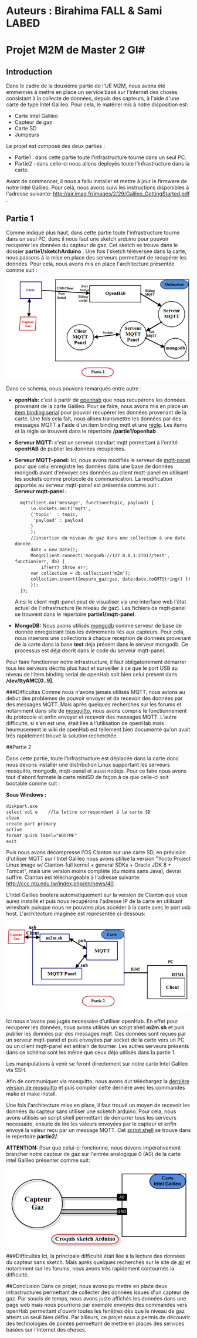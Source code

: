 Auteurs : Birahima FALL & Sami LABED
==============

# Projet M2M de Master 2 GI#

## Introduction ##
Dans le cadre de la deuxiéme partie de l'UE M2M, nous avons été emmennés à mettre en place un service basé sur l'internet des choses consistant à la collecte de données, depuis des capteurs, à l'aide d'une carte de type Intel Galileo. Pour cela, le matériel mis à notre disposition est:
* Carte Intel Galileo
* Capteur de gaz
* Carte SD 
* Jumpeurs

Le projet est composé des deux parties :
* Partie1 : dans cette partie toute l'infrastructure tourne dans un seul PC.
* Partie2 : dans celle-ci nous allons déployés toute l'infrastructure dans la carte.

Avant de commencer, il nous a fallu installer et mettre à jour le firmware de notre Intel Galileo. Pour celà, nous avons suivi les instructions disponibles à l'adresse suivante: http://air.imag.fr/images/2/29/Galileo_GettingStarted.pdf .

## Partie 1 

Comme indiqué plus haut, dans cette partie toute l'infrastructure tourne dans un seul PC, donc il nous faut une sketch arduino pour pouvoir recupérer les données du capteur de gaz. Cet sketch se trouve dans le dossier **partie1/sketchArduino** .
Une fois l'sketch téléversée dans la carte, nous passons à la mise en place des serveurs permettant de recupérer les données. Pour cela, nous avons mis en place l'architecture présentée comme suit : 

![alt tag](https://github.com/DIAZAU/M2M_FALL-LABED/blob/master/Partie1.jpg?raw=true)


Dans ce schema, nous pouvons remarqués entre autre : 
* **openHab:** c'est à partir de [openhab](http://www.openhab.org/) que nous recupérons les données provenant de la carte Galileo. Pour se faire, nous avons mis en place un [item binding serial](https://github.com/DIAZAU/M2M_FALL-LABED/blob/master/partie1/openhab/m2m.items) pour pouvoir recupérer les données provenant de la carte. Une fois cela fait, nous allons transmettre les données par des messages MQTT à l'aide d'un item binding mqtt et une [régle](https://github.com/DIAZAU/M2M_FALL-LABED/blob/master/partie1/openhab/m2m.rules).
Les items et la régle se trouvent dans le répertoire **/partie1/openhab** .
* **Serveur MQTT:** c'est un serveur standart mqtt permettant à l'entité **openHAB** de publier les données recuperées. 
* **Serveur MQTT-panel:** Ici, nous avons modifiés le serveur de [mqtt-panel](https://github.com/fabaff/mqtt-panel) pour que celui enregistre les données dans une base de données mongodb avant d'envoyer ces données au client mqtt-panel en utilisant les sockets comme protocole de communication. La modification apportée au serveur mqtt-panel est présentée comme suit : 	
	**Serveur mqtt-panel :**
	
		mqttclient.on('message', function(topic, payload) {
		    io.sockets.emit('mqtt',
			{'topic'  : topic,
			 'payload' : payload
			}
		    );
		    //insertion du niveau de gaz dans une collection à une date donnée.
		    date = new Date();
		    MongoClient.connect('mongodb://127.0.0.1:27017/test', function(err, db) {
		    	if(err) throw err;
			var collection = db.collection('m2m');
			collection.insert({mesure_gaz:gaz, date:date.toGMTString() })
		    });
		});

	Ainsi le client mqtt-panel peut de visualiser via une interface web l'état actuel de l'infrastructure (le niveau de gaz). 
	Les fichiers de mqtt-panel se trouvent dans le répertoire **partie1/mqtt-panel**. 
 
* **MongoDB:** Nous avons utilisés [mongodb](https://www.mongodb.org/) comme serveur de base de donnée enregistrant tous les évènements liés aux capteurs. Pour cela, nous inserons une collections à chaque reception de données provenant de la carte dans la base **test** déja présent dans le serveur mongodb.  Ce processus est déja decrit dans le code du serveur mqtt-panel.

Pour faire fonctionner notre infrastructure, il faut obligatoirement démarrer tous les serveurs décrits plus haut et surveiller à ce que le port USB au niveau de l'item binding serial de openHab soit bien celui present dans **/dev/ttyAMC[0..9]**. 

###Difficultés
Comme nous n'avons jamais utilisés MQTT, nous avions au debut des problémes de pouvoir envoyer et de recevoir des données par des messages MQTT. Mais après quelques recherches sur les forums et notamment dans site de [mosquitto](http://mosquitto.org/), nous avons compris le fonctionnement du protocole et enfin envoyer et recevoir des messages MQTT. L'autre difficulté, si s'en est une, était liée à l'utilisation de openHab mais heureusement le wiki de openHab est tellement bien documenté qu'on avait trés rapidement trouvé la solution recherchée. 


##Partie 2

Dans cette partie, toute l'infrastructure est déplacée dans la carte donc nous devons installer une distribution Linux supportant les serveurs mosquitto, mongodb,  mqtt-panel et aussi nodejs. Pour ce faire nous avons tout d'abord formaté la carte miniSD de façon à ce que celle-ci soit bootable comme suit :

**Sous Windows :**

	diskpart.exe
	select vol e	//la lettre correspondant à la carte SD
	clean
	create part primary
	active
	format quick label="BOOTME"
	exit

Puis nous avons décompressé l'OS Clanton sur une carte SD, en prévision d'utiliser MQTT sur l'Intel Galileo nous avons utilisé la version "Yocto Project Linux image w/ Clanton-full kernel + general SDKs + Oracle JDK 8 + Tomcat", mais une version moins complète (du moins sans Java), devrai suffire. Clanton est téléchargeable à l'adresse suivante: http://ccc.ntu.edu.tw/index.php/en/news/40 .

L'Intel Galileo bootera automatiquement sur la version de Clanton que vous aurez installé et puis nous recupérons l'adresse IP de la carte en utilisant wireshark puisque nous ne pouvons plus accéder à la carte avec le port usb host. 
L'architecture imaginée est representée ci-dessous:
![alt tag](https://github.com/DIAZAU/M2M_FALL-LABED/blob/master/Partie2.jpg?raw=true)

Ici nous n'avons pas jugés necessaire d'utiliser openHab. En effet pour recuperer les données, nous avons utilisés un script shell **m2m.sh** et puis publier les données par des messages mqtt. Ces données sont reçues par un serveur mqtt-panel et puis envoyées par socket de la carte vers un PC ou un client mqtt-panel est entrain de tourner. Les autres serveurs présents dans ce schéma sont les même que ceux déja utilisés dans la partie 1.

Les manipulations à venir se feront directement sur notre carte Intel Galileo via SSH.

Afin de communiquer via mosquitto, nous avons dut téléchargez la [dernière version de mosquitto](http://mosquitto.org/download/) et puis compiler cette derniére avec les commandes make et make install. 

Une fois l'architecture mise en place, il faut trouvé un moyen de recevoir les données du capteur sans utiliser une scketch arduino. Pour cela, nous avons utilisés un script shell permettant de demarrer tous les serveurs necessaire, ensuite de lire les valeurs envoyées par le capteur et enfin envoyé la valeur reçu par un message MQTT. Cet [script shell](https://github.com/DIAZAU/M2M_FALL-LABED/tree/master/partie2/m2m.sh) se trouve dans le repertoire **partie2/**.


**ATTENTION:** Pour que celui-ci fonctionne, nous devons impérativement brancher notre capteur de gaz sur l'entrée analogique 0 (A0) de la carte intel Galileo présenter comme suit:

![alt tag](https://github.com/DIAZAU/M2M_FALL-LABED/blob/master/CroquisSketchArduino.jpg?raw=true)

###Difficultés
Ici, la principale difficulté était liée à la lecture des données du capteur sans sketch. Mais aprés quelques recherches sur le site de [air](http://air.imag.fr/index.php/Main_Page) et notamment sur les forums, nous avons très rapidement contournés la difficulté. 

##Conclusion
Dans ce projet, nous avons pu mettre en place deux infrastructures permettant de collecter des données issues d'un capteur de gaz. Par soucis de temps, nous avons juste affichés les données dans une page web mais nous pourrions par exemple envoyés des commandes vers openHab permettant d'ouvrir toutes les fenêtres dès que le niveau de gaz atteint un seuil bien défini.
Par ailleurs, ce projet nous a permis de découvrir des technologies de pointes permettant de mettre en places des services basées sur l'internet des choses.




